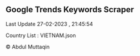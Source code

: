

## Google Trends Keywords Scraper 
 
Last Update 27-02-2023 , 21:45:54

Country List :
VIETNAM.json



© Abdul Muttaqin 
